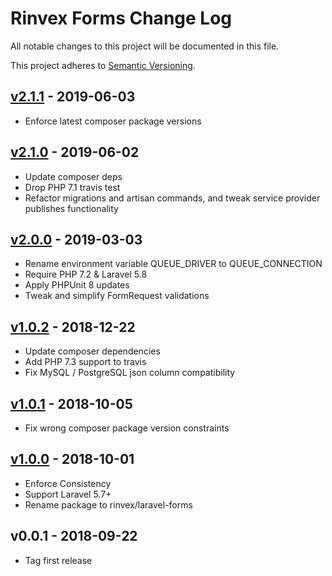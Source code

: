 # Rinvex Forms Change Log

All notable changes to this project will be documented in this file.

This project adheres to [Semantic Versioning](CONTRIBUTING.md).


## [v2.1.1] - 2019-06-03
- Enforce latest composer package versions

## [v2.1.0] - 2019-06-02
- Update composer deps
- Drop PHP 7.1 travis test
- Refactor migrations and artisan commands, and tweak service provider publishes functionality

## [v2.0.0] - 2019-03-03
- Rename environment variable QUEUE_DRIVER to QUEUE_CONNECTION
- Require PHP 7.2 & Laravel 5.8
- Apply PHPUnit 8 updates
- Tweak and simplify FormRequest validations

## [v1.0.2] - 2018-12-22
- Update composer dependencies
- Add PHP 7.3 support to travis
- Fix MySQL / PostgreSQL json column compatibility

## [v1.0.1] - 2018-10-05
- Fix wrong composer package version constraints

## [v1.0.0] - 2018-10-01
- Enforce Consistency
- Support Laravel 5.7+
- Rename package to rinvex/laravel-forms

## v0.0.1 - 2018-09-22
- Tag first release

[v2.1.1]: https://github.com/rinvex/laravel-forms/compare/v2.1.0...v2.1.1
[v2.1.0]: https://github.com/rinvex/laravel-forms/compare/v2.0.0...v2.1.0
[v2.0.0]: https://github.com/rinvex/laravel-forms/compare/v1.0.2...v2.0.0
[v1.0.2]: https://github.com/rinvex/laravel-forms/compare/v1.0.1...v1.0.2
[v1.0.1]: https://github.com/rinvex/laravel-forms/compare/v1.0.0...v1.0.1
[v1.0.0]: https://github.com/rinvex/laravel-forms/compare/v0.0.1...v1.0.0
